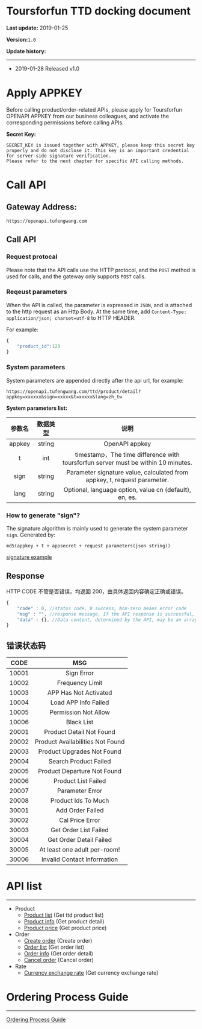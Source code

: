 # Toursforfun TTD docking document

**Last update:** 2019-01-25

**Version:**`1.0`

**Update history:**

--------
- 2019-01-28 Released v1.0


# Apply APPKEY
Before calling product/order-related APIs, please apply for Toursforfun OPENAPI APPKEY from our business colleagues, and activate the corresponding permissions before calling APIs.

**Secret Key:**

    SECRET_KEY is issued together with APPKEY, please keep this secret key properly and do not disclose it. This key is an important credential for server-side signature verification.
    Please refer to the next chapter for specific API calling methods.

# Call API

## Gateway Address:

    https://openapi.tufengwang.com

## Call API

### Request protocal

Please note that the API calls use the HTTP protocol, and the `POST` method is used for calls, and the gateway only supports `POST` calls.

### Reqeust parameters

When the API is called, the parameter is expressed in `JSON`, and is attached to the http request as an Http Body.
At the same time, add `Content-Type: application/json; charset=utf-8` to HTTP HEADER.

For example:

```javascript
{
    "product_id":123
}
```

### System parameters

System parameters are appended directly after the api url, for example:

    https://openapi.tufengwang.com/ttd/product/detail?appkey=xxxxxx&sign=xxxxx&t=xxxxx&lang=zh_tw


**System parameters list:**

| 参数名    | 数据类型 |             说明               |
| :------: |:--------:|:------------------------------:|
| appkey   |  string  | OpenAPI appkey   |
| t        |  int     | timestamp，The time difference with toursforfun server must be within 10 minutes.   |
| sign     |  string  | Parameter signature value, calculated from appkey, t, request parameter. |
| lang     |  string  | Optional, language option, value cn (default), en, es.|


### How to generate "sign"?

The signature algorithm is mainly used to generate the system parameter `sign`. Generated by:

    md5(appkey + t + appsecret + request parameters(json string))

[signature example](./api/sign_usage.md)

## Response

HTTP CODE 不管是否错误，均返回 200，由具体返回内容确定正确或错误。

```javascript
{
    "code" : 0, //status code, 0 success, Non-zero means error code
    "msg" : "", //response message, If the API response is successful, the default is "success", otherwise it means an error message.
    "data" : {}, //Data content, determined by the API, may be an array, string, array, object, etc.
}
```


## 错误状态码

| CODE             |          MSG         |
| -----------------|:--------------------:|
| 10001|Sign Error|
| 10002|Frequency Limit|
| 10003|APP Has Not Activated|
| 10004|Load APP Info Failed|
| 10005|Permission Not Allow|
| 10006|Black List|
| 20001|Product Detail Not Found|
| 20002|Product Availabilities Not Found|
| 20003|Product Upgrades Not Found|
| 20004|Search Product Failed|
| 20005|Product Departure Not Found|
| 20006|Product List Failed|
| 20007|Parameter Error|
| 20008|Product Ids To Much|
| 30001|Add Order Failed|
| 30002|Cal Price Error|
| 30003|Get Order List Failed|
| 30004|Get Order Detail Failed|
| 30005|At least one adult per-room!|
| 30006|Invalid Contact Information|


# API list

-----------------
* Product
  * [Product list](./api/product/ttd/list.md) (Get ttd product list)
  * [Product info](./api/product/ttd/detail.md) (Get product detail)
  * [Product price](./api/product/ttd/price.md) (Get product price)
* Order
  * [Create order](./api/order/ttd/add.md) (Create order)
  * [Order list](./api/order/ttd/list.md) (Get order list)
  * [Order info](./api/order/ttd/detail.md) (Get order detail)
  * [Cancel order](./api/order/ttd/cancel.md) (Cancel order)
* Rate
  * [Currency exchange rate](./api/product/ttd/rate.md) (Get currency exchange rate)



# Ordering Process Guide

----
[Ordering Process Guide](./api/guide_en.md)
